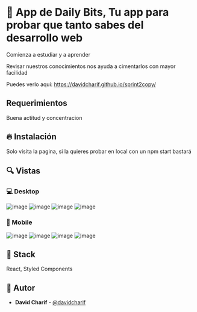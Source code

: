 # 💎 App de Daily Bits, Tu app para probar que tanto sabes del desarrollo web


Comienza a estudiar y a aprender&nbsp; &nbsp; &nbsp;&nbsp;

Revisar nuestros conocimientos nos ayuda a cimentarlos con mayor facilidad


Puedes verlo aquí: https://davidcharif.github.io/sprint2copy/

## Requerimientos

Buena actitud y concentracion

## 🔥 Instalación

Solo visita la pagina, si la quieres probar en local con un npm start bastará

## 🔍 Vistas 

### 💻 Desktop
![image](https://user-images.githubusercontent.com/53876827/156034346-f4add46d-8fb6-40f7-a573-c1da353aec91.png)
![image](https://user-images.githubusercontent.com/53876827/156034525-fcbe790a-89d8-4470-810a-555825dd9d84.png)
![image](https://user-images.githubusercontent.com/53876827/156034569-8c7e0510-c4d9-47fe-af0d-133b6ee9530b.png)
![image](https://user-images.githubusercontent.com/53876827/156034860-2634e9f1-f57a-4954-ae6e-d79d3ecd8d3d.png)




### 📱 Mobile
![image](https://user-images.githubusercontent.com/53876827/156034395-7d11b979-c5d1-4c3c-affc-4a8b961d64e7.png)
![image](https://user-images.githubusercontent.com/53876827/156034468-0d66a580-28a2-4431-bb68-f41ecccb6703.png)
![image](https://user-images.githubusercontent.com/53876827/156034610-b1cf51ff-5174-4134-8fb3-7475e6b7eb03.png)
![image](https://user-images.githubusercontent.com/53876827/156034815-88ba718a-06f7-48f1-999a-961c08b54bb8.png)



## 📌 Stack

React, Styled Components

## 🌟 Autor

* **David Charif**  - [@davidcharif](https://github.com/davidcharif)
